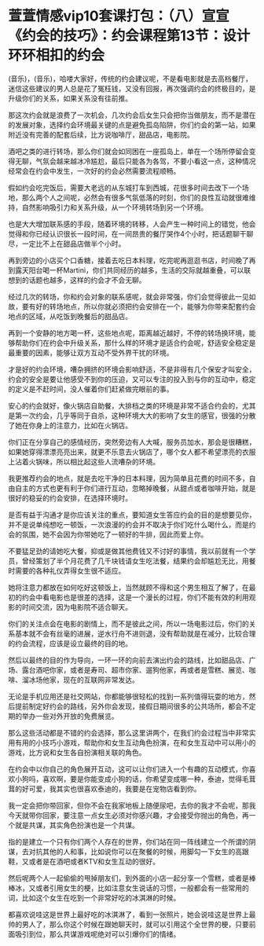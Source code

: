 # 萱萱情感vip10套课打包：（八）宣宣《约会的技巧》：约会课程第13节：设计环环相扣的约会

(音乐)，(音乐)，哈喽大家好，传统的约会建议呢，不是看电影就是去高档餐厅，迷信这些建议的男人总是花了冤枉钱，又没有回报，再次强调约会的终极目的，是升级你们的关系，如果关系没有往前推。

那这次约会就是浪费了一次机会，几次约会后女生只会把你当做朋友，而不是潜在的发展对象，选择约会环境最关键的点是避免孤岛陷阱，你们约会的第一站，如果附近没有完善的配套后续，比方说咖啡厅，甜品店，电影院。

酒吧之类的进行转场，那么你们就会如同困在一座孤岛上，单在一个场所停留会变得无聊，气氛会越来越冰冷尴尬，最后只能各为各驾，不要小看这一点，这种情况经常会在约会中发生，一次好的约会必然需要流程顺畅。

假如约会吃完饭后，需要大老远的从东城打车到西城，花很多时间去改下一个场地，那么两个人之间呢，必然会有很多气氛低落的时刻，你们的良性互动就很难维持，自然影响吸引力和关系升级，从一个环境转场到另一个环境。

也是大大增加联系感的手段，随着环境的转移，人会产生一种时间上的错觉，他会觉得和你已经认识很长一段时间，在一间昂贵的餐厅哭作4个小时，把话题聊干聊尽，一定比不上在甜品店做半个小时。

再到旁边的小店买个口香糖，接着去吃日本料理，吃完呢再逛逛书店，时间晚了再到露天阳台喝一杯Martini，你们共同经历的越多，生活的交际就越重叠，可以联想到的话题也越多，这样的约会才不会无聊。

经过几次的转场，你和约会对象的联系感呢，就会非常强，你们会觉得彼此一见如故，要有好的转场地点，所以你就必须把约会安排在一个，能够为你带来配套约会地点的区域，从吃饭到晚餐后的甜品店。

再到一个安静的地方喝一杯，这些地点呢，距离越近越好，不停的转场换环境，能够帮助你们在约会中升级关系，那什么样的环境才是适合约会呢，舒适安全稳定是最重要的因素，能够让双方互动不受外界干扰的环境。

才是好的约会环境，嘈杂拥挤的环境会影响舒适，不是非得有几个保安才叫安全，约会的安全是要让他感受不到你的压迫，又可以专注的投入到与你的互动中，稳定的定义是不赶时间，没人催着你们赶紧做完眼前的事。

安心的约会就好，像火锅店自助餐，大排档之类的环境是非常不适合约会的，尤其是第一次约会，几乎等同于自杀，这种环境大大的影响了女生的感官，很强的分散了她在你身上的注意力，比如在火锅店。

你们正在分享自己的感情经历，突然旁边有人大喊，服务员加水，那会是很糟糕，如果她穿得漂漂亮亮出来，就更不乐意去火锅店了，哪个女人都不希望漂亮的衣服上沾着火锅味，所以相比起这些人流嘈杂的环境。

我更推荐约会的地点，就是去吃干净的日本料理，因为简单且花费的时间不多，自由自主的方式也更有利于你们进行互动，忽略掉晚餐，从甜点或者咖啡开始，就是很好的稳妥的约会安排，在选择环境时。

是否有益于沟通才是你应该关注的重点，要知道女生答应约会的目的是想要见你，并不是说单纯想吃一顿饭，一次浪漫的约会并不取决于你们吃什么喝什么，而是约会的氛围，她不会因为你带她吃了一顿好的牛排，因此而爱上你。

不要猛足劲的请她吃大餐，抑或是做其他费钱又不讨好的事情，我以前就有一个学员，曾经策划了半个月花费了几千块钱请女生吃法餐，结果约会却尴尬无比，用餐时需要的各种礼仪弄得女生很不适应。

她将注意力都放在如何吃好这顿饭上，当然就顾不得和这个男生相互了解了，在最初的约会中看电影也是很差的选择，这是一个漫长的过程，你们不能有效的利用观影的时间交流，因为电影院不适合聊天。

你们的关注点会在电影的剧情上，而不是彼此之间，所以一场电影过后，你们的关系基本就不会有丝毫的进展，逆水行舟不进则退，没有帮助就是在减分，比较合理的约会流程，应该是设立最终的目的地。

然后以最终的目的作为导向，一环一环的向前去演出约会的路线，比如甜品店、广场、露台酒吧你家，或者是寿司、超市你家、遛狗他家，再或者是雪糕、展览、咖啡、溜冰场他家，现在的互联网非常发达。

无论是手机应用还是社交网站，你都能够很轻松的找到一系列值得玩耍的地方，然后提前制定好约会的路线，另外你会发现，接假日期间很多的公共场所，都会不定期的举办一些对外开放的免费展览。

那么这些活动都是不错的约会选择，那么这里讲两个，在我们约会过程当中非常实用有用的小技巧小游戏，帮助你和女生互动角色扮演，在和女生互动中可以用小的游戏，比方说和女生各自扮演相关联的角色。

在约会中以你自己的角色展开互动，这可以让你们进入一个有趣的互动模式，你喜欢小狗吗，喜欢啊，要是你能变成小狗的话，你希望变成哪一种，泰迪，觉得毛茸茸的好可爱，我其实也很喜欢泰迪的，我要是在宠物店看到你。

我一定会把你带回家，但你不会在我家地板上随便尿吧，去你的我才不会呢，那我今天就带你回家，要注意一点女生必须对你感兴趣，才会接受你抛出的角色，再一个就是共谋，其实角色扮演也是一个共谋。

指的是建立一个只有你们两个人存在的世界，你们站在同一阵线建立一个所谓的阴谋，去对抗其他的人和事，比如说你可以在聚餐的时候，用脚勾一下女生的高跟鞋，又或者是在酒吧或者KTV和女生互动的很好。

然后呢两个人一起偷偷的甩掉朋友们，到外面的小店一起分享一个雪糕，或者是棒棒冰，又或者引用女生的梗，比如注意女生说话的习惯，一般都会有一些常用的词，比如这个女生在吃到一个非常好吃的冰淇淋的时候。

都喜欢说哇这是世界上最好吃的冰淇淋了，看到一张照片，她会说哇这是世界上最帅的男人了，那么你这个时候在跟她聊天时，就可以引用这个全世界的梗，只要前面吸引到位，那么共谋游戏呢绝对可以引爆你们的情绪。

